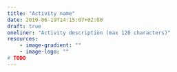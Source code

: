 ```yaml
---
title: "Activity name"
date: 2019-06-19T14:15:07+02:00
draft: true
oneliner: "Activity description (max 120 characters)"
resources:
    - image-gradient: ""
    - image-logo: ""
# TODO
---
```

